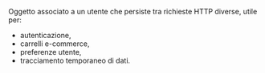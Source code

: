 Oggetto associato a un utente che persiste tra richieste HTTP diverse, utile per:
- autenticazione,
- carrelli e-commerce,
- preferenze utente,
- tracciamento temporaneo di dati.